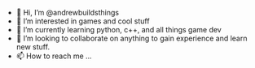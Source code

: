 - 👋 Hi, I’m @andrewbuildsthings
- 👀 I’m interested in games and cool stuff
- 🌱 I’m currently learning python, c++, and all things game dev
- 💞️ I’m looking to collaborate on anything to gain experience and learn new stuff.
- 📫 How to reach me ...

<!---
andrewbuildsthings/andrewbuildsthings is a ✨ special ✨ repository because its `README.md` (this file) appears on your GitHub profile.
You can click the Preview link to take a look at your changes.
--->
